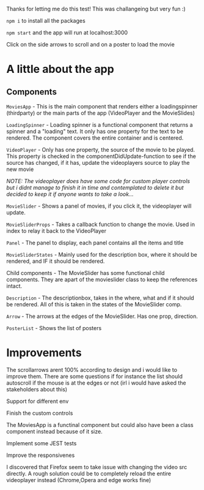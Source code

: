 Thanks for letting me do this test! This was challangeing but very fun :) 

`npm i` to install all the packages

`npm start` and the app will run at localhost:3000

Click on the side arrows to scroll and on a poster to load the movie

# A little about the app

## Components

`MoviesApp` - This is the main component that renders either a loadingspinner (thirdparty) or the main parts of the app (VideoPlayer and the MovieSlides)

``LoadingSpinner`` - Loading spinner is a functional component that returns a spinner and a "loading" text. It only has one property for the text to be rendered. The component covers the entire container and is centered.

``VideoPlayer`` - Only has one property, the source of the movie to be played. This property is checked in the componentDidUpdate-function to see if the source has changed, if it has, update the videoplayers source to play the new movie

*NOTE: The videoplayer does have some code for custom player controls but i didnt manage to finish it in time and contemplated to delete it but decided to keep it if anyone wants to take a look...*

``MovieSlider`` - Shows a panel of movies, if you click it, the videoplayer will update. 

``MovieSliderProps`` - Takes a callback function to change the movie. Used in index to relay it back to the VideoPlayer

``Panel`` - The panel to display, each panel contains all the items and title

``MovieSliderStates`` - Mainly used for the description box, where it should be rendered, and IF it should be rendered.



Child components - The MovieSlider has some functional child components. They are apart of the movieslider class to keep the references intact.

``Description`` - The descriptionbox, takes in the where, what and if it should be rendered. All of this is taken in the states of the MovieSlider comp.

``Arrow`` - The arrows at the edges of the MovieSlider. Has one prop, direction.

``PosterList`` - Shows the list of posters


# Improvements

The scrollarrows arent 100% according to design and i would like to improve them. There are some questions if for instance the list should autoscroll if the mouse is at the edges or not (irl i would have asked the stakeholders about this)

Support for different env

Finish the custom controls

The MoviesApp is a functinal component but could also have been a class component instead because of it size.

Implement some JEST tests

Improve the responsivenes

I discovered that Firefox seem to take issue with changing the video src directly. A rough solution could be to completely reload the entire videoplayer instead
(Chrome,Opera and edge works fine)
